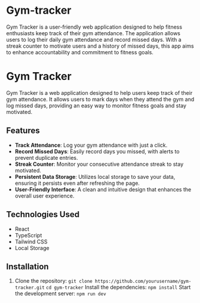 # Gym-tracker
Gym Tracker is a user-friendly web application designed to help fitness enthusiasts keep track of their gym attendance. The application allows users to log their daily gym attendance and record missed days. With a streak counter to motivate users and a history of missed days, this app aims to enhance accountability and commitment to fitness goals.

# Gym Tracker

Gym Tracker is a web application designed to help users keep track of their gym attendance. It allows users to mark days when they attend the gym and log missed days, providing an easy way to monitor fitness goals and stay motivated.

## Features

- **Track Attendance**: Log your gym attendance with just a click.
- **Record Missed Days**: Easily record days you missed, with alerts to prevent duplicate entries.
- **Streak Counter**: Monitor your consecutive attendance streak to stay motivated.
- **Persistent Data Storage**: Utilizes local storage to save your data, ensuring it persists even after refreshing the page.
- **User-Friendly Interface**: A clean and intuitive design that enhances the overall user experience.

## Technologies Used

- React
- TypeScript
- Tailwind CSS
- Local Storage

## Installation

1. Clone the repository:
   ```git clone https://github.com/yourusername/gym-tracker.git```
   ```cd gym-tracker```
Install the dependencies:
```npm install```
Start the development server:
```npm run dev```
